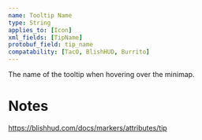 ```yaml
---
name: Tooltip Name
type: String
applies_to: [Icon]
xml_fields: [TipName]
protobuf_field: tip_name
compatability: [TacO, BlishHUD, Burrito]
---
```

The name of the tooltip when hovering over the minimap.

Notes
=====


https://blishhud.com/docs/markers/attributes/tip
